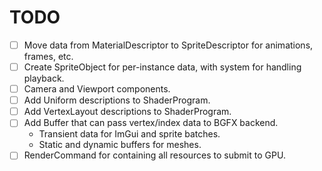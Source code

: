 # TODO
- [ ] Move data from MaterialDescriptor to SpriteDescriptor for animations, frames, etc.
- [ ] Create SpriteObject for per-instance data, with system for handling playback.
- [ ] Camera and Viewport components.
- [ ] Add Uniform descriptions to ShaderProgram.
- [ ] Add VertexLayout descriptions to ShaderProgram.
- [ ] Add Buffer that can pass vertex/index data to BGFX backend.
  - Transient data for ImGui and sprite batches.
  - Static and dynamic buffers for meshes.
- [ ] RenderCommand for containing all resources to submit to GPU.